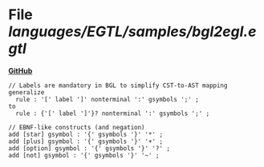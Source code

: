 # File _languages/EGTL/samples/bgl2egl.egtl_
**[GitHub](https://github.com/softlang/yas/blob/master/languages/EGTL/samples/bgl2egl.egtl)**
```
// Labels are mandatory in BGL to simplify CST-to-AST mapping
generalize
  rule : '[' label ']' nonterminal ':' gsymbols ';' ;
to
  rule : {'[' label ']'}? nonterminal ':' gsymbols ';' ;

// EBNF-like constructs (and negation)
add [star] gsymbol : '{' gsymbols '}' '*' ;
add [plus] gsymbol : '{' gsymbols '}' '+' ;
add [option] gsymbol : '{' gsymbols '}' '?' ;
add [not] gsymbol : '{' gsymbols '}' '~' ;
```
